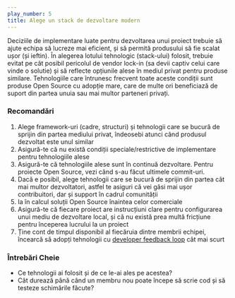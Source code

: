 ```yaml
---
play_number: 5
title: Alege un stack de dezvoltare modern
---
```


Deciziile de implementare luate pentru dezvoltarea unui proiect trebuie să ajute echipa să lucreze mai eficient, și să permită produsului să fie scalat ușor (și ieftin). În alegerea lotului tehnologic (stack-ului) folosit, trebuie evitat pe cât posibil pericolul de vendor lock-in (sa devii captiv celui care vinde o solutie) și să reflecte opțiunile alese în mediul privat pentru produse similare. Tehnologiile care întrunesc frecvent toate aceste condiții sunt produse Open Source cu adopție mare, care de multe ori beneficiază de suport din partea unuia sau mai multor parteneri privați. 

### Recomandări
1. Alege framework-uri (cadre, structuri) și tehnologii care se bucură de sprijin din partea mediului privat, îndeosebi atunci când produsul dezvoltat este unul similar
2. Asigură-te că nu există condiții speciale/restrictive de implementare pentru tehnologiile alese
3. Asigură-te că tehnologiile alese sunt în continuă dezvoltare. Pentru proiecte Open Source, vezi când s-au făcut ultimele commit-uri.
4. Dacă e posibil, alege tehnologii care se bucură de sprijin din partea cât mai multor dezvoltatori, astfel te asiguri că vei găsi mai ușor contribuitori, dar și support în cadrul comunității
5. Ia în calcul soluții Open Source înaintea celor comerciale
6. Asigură-te că fiecare proiect are instrucțiuni clare pentru configurarea unui mediu de dezvoltare local, și că nu există prea multă fricțiune pentru începerea lucrului la un proiect
7. Ține cont de timpul disponibil al fiecăruia dintre membrii echipei, încearcă să adopți tehnologii cu [developer feedback loop](https://xkcd.com/303/) cât mai scurt

### Întrebări Cheie
- Ce tehnologii ai folosit și de ce le-ai ales pe acestea?
- Cât durează până când un membru nou poate începe să scrie cod și să testeze schimările făcute?
